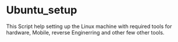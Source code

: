 # Ubuntu_setup

This Script help setting up the Linux machine with required tools for hardware, Mobile, reverse Enginerring and other few other tools. 
